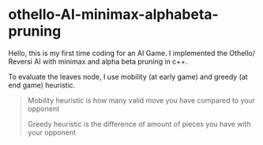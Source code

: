 # othello-AI-minimax-alphabeta-pruning

Hello, this is my first time coding for an AI Game. I implemented the Othello/ Reversi AI with minimax and alpha beta pruning in c++.

To evaluate the leaves node, I use mobility (at early game) and greedy (at end game) heuristic.

> Mobility heuristic is how many valid move you have compared to your opponent
> 
> Greedy heuristic is the difference of amount of pieces you have with your opponent
